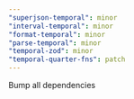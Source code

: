 ```yaml
---
"superjson-temporal": minor
"interval-temporal": minor
"format-temporal": minor
"parse-temporal": minor
"temporal-zod": minor
"temporal-quarter-fns": patch
---
```


Bump all dependencies
